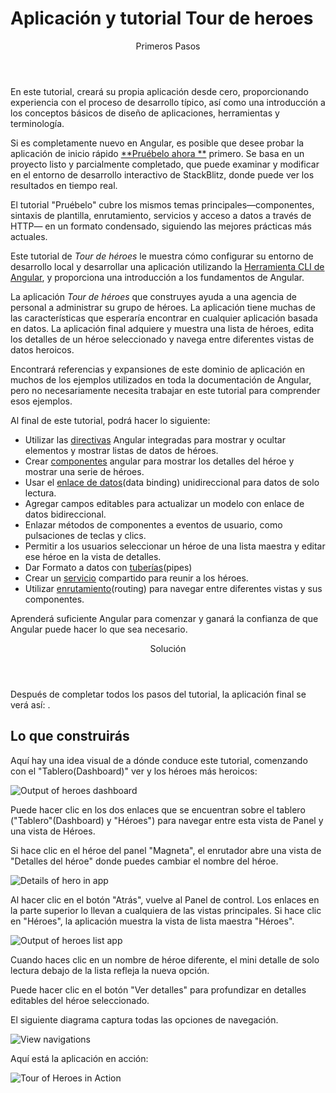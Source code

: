 <h1 class="no-toc">Aplicación y tutorial Tour de heroes</h1>

<div class="callout is-helpful">
<header>Primeros Pasos </header>

En este tutorial, creará su propia aplicación desde cero, proporcionando experiencia con el proceso de desarrollo típico, así como una introducción a los conceptos básicos de diseño de aplicaciones, herramientas y terminología.

Si es completamente nuevo en Angular, es posible que desee probar la aplicación de inicio rápido [**Pruébelo ahora **](start) primero.
Se basa en un proyecto listo y parcialmente completado, que puede examinar y modificar en el entorno de desarrollo interactivo de StackBlitz, donde puede ver los resultados en tiempo real.

El tutorial "Pruébelo" cubre los mismos temas principales&mdash;componentes, sintaxis de plantilla, enrutamiento, servicios y acceso a datos a través de HTTP&mdash; en un formato condensado, siguiendo las mejores prácticas más actuales.


</div>

Este tutorial de _Tour de héroes_ le muestra cómo configurar su entorno de desarrollo local y desarrollar una aplicación utilizando la [Herramienta CLI de Angular](cli "referencia de comando de CLI"), y proporciona una introducción a los fundamentos de Angular.

La aplicación _Tour de héroes_ que construyes ayuda a una agencia de personal a administrar su grupo de héroes.
La aplicación tiene muchas de las características que esperaría encontrar en cualquier aplicación basada en datos.
La aplicación final adquiere y muestra una lista de héroes, edita los detalles de un héroe seleccionado y navega entre diferentes vistas de datos heroicos.

Encontrará referencias y expansiones de este dominio de aplicación en muchos de los ejemplos utilizados en toda la documentación de Angular, pero no necesariamente necesita trabajar en este tutorial para comprender esos ejemplos.

Al final de este tutorial, podrá hacer lo siguiente:

* Utilizar las [directivas](guide/glossary#directive "Directives definition") Angular integradas para mostrar y ocultar elementos y mostrar listas de datos de héroes.
* Crear [componentes](guide/glossary#component "Components definition") angular para mostrar los detalles del héroe y mostrar una serie de héroes.
* Usar el [enlace de datos](guide/glossary#data-binding "Data binding definition")(data binding) unidireccional para datos de solo lectura.
* Agregar campos editables para actualizar un modelo con enlace de datos bidireccional.
* Enlazar métodos de componentes a eventos de usuario, como pulsaciones de teclas y clics.
* Permitir a los usuarios seleccionar un héroe de una lista maestra y editar ese héroe en la vista de detalles.
* Dar Formato a datos con [tuberías](guide/glossary#pipe "Pipe definition")(pipes)
* Crear un [servicio](guide/glossary#service "Service definition") compartido para reunir a los héroes.
* Utilizar [enrutamiento](guide/glossary#router "Router definition")(routing) para navegar entre diferentes vistas y sus componentes.

Aprenderá suficiente Angular para comenzar y ganará la confianza de que
Angular puede hacer lo que sea necesario.

<div class="callout is-helpful">
<header>Solución</header>

Después de completar todos los pasos del tutorial, la aplicación final se verá así: <live-example name = "toh-pt6"> </live-example>.

</div>

## Lo que construirás

Aquí hay una idea visual de a dónde conduce este tutorial, comenzando con el "Tablero(Dashboard)"
ver y los héroes más heroicos:

<div class="lightbox">
  <img src='generated/images/guide/toh/heroes-dashboard-1.png' alt="Output of heroes dashboard">
</div>

Puede hacer clic en los dos enlaces que se encuentran sobre el tablero ("Tablero"(Dashboard) y "Héroes")
para navegar entre esta vista de Panel y una vista de Héroes.

Si hace clic en el héroe del panel "Magneta", el enrutador abre una vista de "Detalles del héroe"
donde puedes cambiar el nombre del héroe.


<div class="lightbox">
  <img src='generated/images/guide/toh/hero-details-1.png' alt="Details of hero in app">
</div>

Al hacer clic en el botón "Atrás", vuelve al Panel de control.
Los enlaces en la parte superior lo llevan a cualquiera de las vistas principales.
Si hace clic en "Héroes", la aplicación muestra la vista de lista maestra "Héroes".


<div class="lightbox">
  <img src='generated/images/guide/toh/heroes-list-2.png' alt="Output of heroes list app">
</div>

Cuando haces clic en un nombre de héroe diferente, el mini detalle de solo lectura debajo de la lista refleja la nueva opción.

Puede hacer clic en el botón "Ver detalles" para profundizar en
detalles editables del héroe seleccionado.

El siguiente diagrama captura todas las opciones de navegación.

<div class="lightbox">
  <img src='generated/images/guide/toh/nav-diagram.png' alt="View navigations">
</div>

Aquí está la aplicación en acción:

<div class="lightbox">
  <img src='generated/images/guide/toh/toh-anim.gif' alt="Tour of Heroes in Action">
</div>

